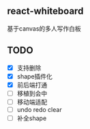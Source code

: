 ## react-whiteboard
基于canvas的多人写作白板

## TODO
- [x] 支持删除 
- [x] shape插件化
- [x] 前后端打通
- [ ] 移植到会中
- [ ] 移动端适配
- [ ] undo redo clear
- [ ] 补全shape
